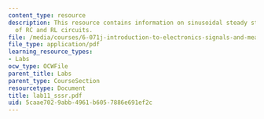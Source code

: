 ```yaml
---
content_type: resource
description: This resource contains information on sinusoidal steady state response
  of RC and RL circuits.
file: /media/courses/6-071j-introduction-to-electronics-signals-and-measurement-spring-2006/5caae7029abb4961b6057886e691ef2c_lab11_sssr.pdf
file_type: application/pdf
learning_resource_types:
- Labs
ocw_type: OCWFile
parent_title: Labs
parent_type: CourseSection
resourcetype: Document
title: lab11_sssr.pdf
uid: 5caae702-9abb-4961-b605-7886e691ef2c
---
```

